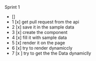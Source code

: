 Sprint 1
- []
- 1 [x] get pull request from the api
- 2 [x] save it in the sample data
- 3 [x] create the component
- 4 [x] fill it with sample data
- 5 [x] render it on the page
- 6 [x] try to render dynamiccly
- 7 [x  ] try to get the the Data dynamiclly